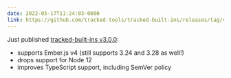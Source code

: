 ```yaml
---
date: 2022-05-17T11:24:03-0600
link: https://github.com/tracked-tools/tracked-built-ins/releases/tag/v3.0.0
---
```


Just published [tracked-built-ins v3.0.0][link]:

- supports Ember.js v4 (still supports 3.24 and 3.28 as well!)
- drops support for Node 12
- improves TypeScript support, including SemVer policy

[link]: https://github.com/tracked-tools/tracked-built-ins/releases/tag/v3.0.0